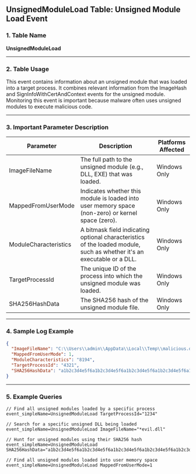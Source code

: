 ## UnsignedModuleLoad Table: Unsigned Module Load Event

### 1. Table Name
**UnsignedModuleLoad**

***

### 2. Table Usage
This event contains information about an unsigned module that was loaded into a target process. It combines relevant information from the ImageHash and SignInfoWithCertAndContext events for the unsigned module. Monitoring this event is important because malware often uses unsigned modules to execute malicious code.

***

### 3. Important Parameter Description

| Parameter | Description | Platforms Affected |
|---|---|---|
| ImageFileName | The full path to the unsigned module (e.g., DLL, EXE) that was loaded. | Windows Only |
| MappedFromUserMode | Indicates whether this module is loaded into user memory space (non-zero) or kernel space (zero). | Windows Only |
| ModuleCharacteristics | A bitmask field indicating optional characteristics of the loaded module, such as whether it's an executable or a DLL. | Windows Only |
| TargetProcessId | The unique ID of the process into which the unsigned module was loaded. | Windows Only |
| SHA256HashData | The SHA256 hash of the unsigned module file. | Windows Only |

***

### 4. Sample Log Example
```json
{
  "ImageFileName": "C:\\Users\\admin\\AppData\\Local\\Temp\\malicious.dll",
  "MappedFromUserMode": 1,
  "ModuleCharacteristics": "8194",
  "TargetProcessId": "4321",
  "SHA256HashData": "a1b2c3d4e5f6a1b2c3d4e5f6a1b2c3d4e5f6a1b2c3d4e5f6a1b2c3d4e5f6a1b2"
}
```

---

### 5. Example Queries
```xql
// Find all unsigned modules loaded by a specific process
event_simpleName=UnsignedModuleLoad TargetProcessId="1234"

// Search for a specific unsigned DLL being loaded
event_simpleName=UnsignedModuleLoad ImageFileName="*evil.dll"

// Hunt for unsigned modules using their SHA256 hash
event_simpleName=UnsignedModuleLoad SHA256HashData="a1b2c3d4e5f6a1b2c3d4e5f6a1b2c3d4e5f6a1b2c3d4e5f6a1b2c3d4e5f6a1b2"

// Find all unsigned modules loaded into user memory space
event_simpleName=UnsignedModuleLoad MappedFromUserMode=1
```